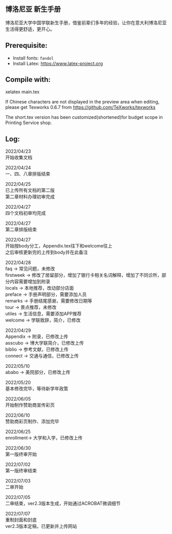 ## 博洛尼亚 新生手册

博洛尼亚大学中国学联新生手册，借鉴前辈们多年的经验，让你在意大利博洛尼亚生活得更舒适，更开心。

## Prerequisite:
- Install fonts: ```fandol```
- Install Latex: https://www.latex-project.org

## Compile with:

xelatex main.tex

If Chinese characters are not displayed in the preview area when editing,  please get Texworks 0.6.7 from https://github.com/TeXworks/texworks   
  
The short.tex version has been customized(shortened)for budget scope in Printing Service shop.

## Log:

2022/04/23  
开始收集文档  

2022/04/24  
一、四、八章排版结束  

2022/04/25  
已上传所有文档的第二版  
第二章材料办理初审完成  

2022/04/27  
四个文档初审均完成  

2022/04/27  
第二章排版结束  

2022/04/27  
开始按body分工，Appendix.tex往下和welcome往上  
之后审核更新完的上传到body并在此备注  

2022/04/28  
faq       ->  常见问题，未修改  
firstweek ->  修改了居留部分，增加了银行卡相关名词解释，增加了不同诊所，部分内容需要增加到附录  
locals    ->  本地推荐，改动部分店面  
preface   ->  手册声明部分，需要添加人员  
remarks   ->  手册结尾感谢，需要修改日期等  
tour      ->  景点推荐，未修改  
utiles    ->  生活信息，需要添加APP推荐  
welcome   ->  学联致辞，简介，已修改 

2022/04/29  
Appendix  ->  附录，已修改上传   
asscubo   ->  博大学联简介，已修改上传   
biblio    ->  参考文献，已修改上传   
connect   ->  交通与通信，已修改上传   

2022/05/10  
ababo     ->  美院部分，已修改上传  
  
2022/05/20  
基本修改完毕，等待新学年政策
  
2022/06/05  
开始制作赞助商宣传彩页  
  
2022/06/10  
赞助商彩页制作、添加完毕  
  
2022/06/25  
enrollment->  大学和入学，已修改上传  
  
2022/06/30  
第一版终审开始  
  
2022/07/02  
第一版终审结束  
  
2022/07/03  
二审开始  
  
2022/07/05  
二审结束，ver2.3版本生成，开始通过ACROBAT微调细节  
  
2022/07/07  
重制封面和封底  
ver2.3版本定稿，已更新并上传网站  


